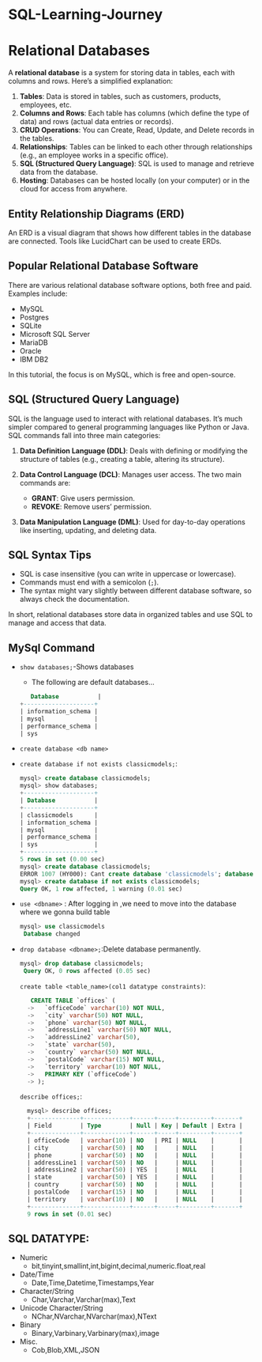 # SQL-Learning-Journey

# Relational Databases

A **relational database** is a system for storing data in tables, each with columns and rows. Here’s a simplified explanation:

1. **Tables**: Data is stored in tables, such as customers, products, employees, etc.
2. **Columns and Rows**: Each table has columns (which define the type of data) and rows (actual data entries or records).
3. **CRUD Operations**: You can Create, Read, Update, and Delete records in the tables.
4. **Relationships**: Tables can be linked to each other through relationships (e.g., an employee works in a specific office).
5. **SQL (Structured Query Language)**: SQL is used to manage and retrieve data from the database.
6. **Hosting**: Databases can be hosted locally (on your computer) or in the cloud for access from anywhere.

## Entity Relationship Diagrams (ERD)

An ERD is a visual diagram that shows how different tables in the database are connected. Tools like LucidChart can be used to create ERDs.

## Popular Relational Database Software

There are various relational database software options, both free and paid. Examples include:

- MySQL
- Postgres
- SQLite
- Microsoft SQL Server
- MariaDB
- Oracle
- IBM DB2

In this tutorial, the focus is on MySQL, which is free and open-source.

## SQL (Structured Query Language)

SQL is the language used to interact with relational databases. It’s much simpler compared to general programming languages like Python or Java. SQL commands fall into three main categories:

1. **Data Definition Language (DDL)**: Deals with defining or modifying the structure of tables (e.g., creating a table, altering its structure).
2. **Data Control Language (DCL)**: Manages user access. The two main commands are:

   - **GRANT**: Give users permission.
   - **REVOKE**: Remove users’ permission.

3. **Data Manipulation Language (DML)**: Used for day-to-day operations like inserting, updating, and deleting data.

## SQL Syntax Tips

- SQL is case insensitive (you can write in uppercase or lowercase).
- Commands must end with a semicolon (`;`).
- The syntax might vary slightly between different database software, so always check the documentation.

In short, relational databases store data in organized tables and use SQL to manage and access that data.

## MySql Command

- `show databases;`-Shows databases

  - The following are default databases...

  ```sql
     Database           |
  +--------------------+
  | information_schema |
  | mysql              |
  | performance_schema |
  | sys
  ```

- `create database <db name>`
- `create database if not exists classicmodels;`:

  ```sql
  mysql> create database classicmodels;
  mysql> show databases;
  +--------------------+
  | Database           |
  +--------------------+
  | classicmodels      |
  | information_schema |
  | mysql              |
  | performance_schema |
  | sys                |
  +--------------------+
  5 rows in set (0.00 sec)
  mysql> create database classicmodels;
  ERROR 1007 (HY000): Cant create database 'classicmodels'; database exists
  mysql> create database if not exists classicmodels;
  Query OK, 1 row affected, 1 warning (0.01 sec)
  ```

- `use <dbname>` : After logging in ,we need to move into the database where we gonna build table
  ```sql
  mysql> use classicmodels
   Database changed
  ```
- `drop database <dbname>;`:Delete database permanently.
  ```sql
  mysql> drop database classicmodels;
   Query OK, 0 rows affected (0.05 sec)
  ```
  `create table <table_name>(col1 datatype constraints)`:
  ```sql
     CREATE TABLE `offices` (
    ->   `officeCode` varchar(10) NOT NULL,
    ->   `city` varchar(50) NOT NULL,
    ->   `phone` varchar(50) NOT NULL,
    ->   `addressLine1` varchar(50) NOT NULL,
    ->   `addressLine2` varchar(50),
    ->   `state` varchar(50),
    ->   `country` varchar(50) NOT NULL,
    ->   `postalCode` varchar(15) NOT NULL,
    ->   `territory` varchar(10) NOT NULL,
    ->   PRIMARY KEY (`officeCode`)
    -> );
  ```
  `describe offices;`:
  ```sql
    mysql> describe offices;
    +--------------+-------------+------+-----+---------+-------+
    | Field        | Type        | Null | Key | Default | Extra |
    +--------------+-------------+------+-----+---------+-------+
    | officeCode   | varchar(10) | NO   | PRI | NULL    |       |
    | city         | varchar(50) | NO   |     | NULL    |       |
    | phone        | varchar(50) | NO   |     | NULL    |       |
    | addressLine1 | varchar(50) | NO   |     | NULL    |       |
    | addressLine2 | varchar(50) | YES  |     | NULL    |       |
    | state        | varchar(50) | YES  |     | NULL    |       |
    | country      | varchar(50) | NO   |     | NULL    |       |
    | postalCode   | varchar(15) | NO   |     | NULL    |       |
    | territory    | varchar(10) | NO   |     | NULL    |       |
    +--------------+-------------+------+-----+---------+-------+
    9 rows in set (0.01 sec)
  ```

## SQL DATATYPE:

- Numeric
  - bit,tinyint,smallint,int,bigint,decimal,numeric.float,real
- Date/Time
  - Date,Time,Datetime,Timestamps,Year
- Character/String
  - Char,Varchar,Varchar(max),Text
- Unicode Character/String
  - NChar,NVarchar,NVarchar(max),NText
- Binary
  - Binary,Varbinary,Varbinary(max),image
- Misc.
  - Cob,Blob,XML,JSON
